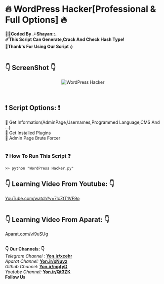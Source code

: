 # :fire: WordPress Hacker[Professional & Full Options] :fire:
<b>:man_technologist:Coded By .::Shayan::.</b></br>
<b>:comet:This Script Can Generate,Crack And Check Hash Type!</b></br>
<b>:pray:Thank's For Using Our Script :)</b></br></br>

## :point_down: ScreenShot :point_down:

<p align="center">
  <img src="http://s8.picofile.com/file/8359508618/Shot1.png" title="WordPress Hacker">
</p>
</br>

## :exclamation: Script Options: :exclamation:
:low_brightness: Get Information(AdminPage,Usernames,Programmed Language,CMS And ...)<br/>
:low_brightness: Get Installed Plugins<br/>
:low_brightness: Admin Page Brute Forcer<br/><br/>

### :question: How To Run This Script :question:
```batch
>> python "WordPress Hacker.py"
```

## :point_down: Learning Video From Youtube: :point_down:
<a href="https://youtube.com/watch?v=7lcZtT1VF9o">YouTube.com/watch?v=7lcZtT1VF9o</a></br></br>

## :point_down: Learning Video From Aparat: :point_down:
<a href="https://www.aparat.com/v/9uSUg">Aparat.com/v/9uSUg</a></br></br>

<b>:point_down: Our Channels: :point_down:</b><br/>
<i>Telegram Channel : </i><b><a href="https://Yon.ir/xcehr">Yon.ir/xcehr</a></b><br/>
<i>Aparat Channel: </i><b><a href="https://Yon.ir/xNuvz">Yon.ir/xNuvz</a></b><br/>
<i>Github Channel: </i><b><a href="https://Yon.ir/mptyD">Yon.ir/mptyD</a></b><br/>
<i>Youtube Channel: </i><b><a href="https://Yon.ir/Qt3ZK">Yon.ir/Qt3ZK</a></b><br/>
<b>Follow Us</b>
